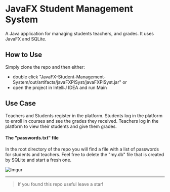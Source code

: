 # JavaFX Student Management System
A Java application for managing students teachers, and grades.
It uses JavaFX and SQLite.

## How to Use
Simply clone the repo and
then either: 
- double click "JavaFX-Student-Management-System/out/artifacts/javaFXPlSyst/javaFXPlSyst.jar" or
- open the project in IntelliJ IDEA and run Main

## Use Case
Teachers and Students register in the platform.
Students log in the platform to enroll in courses and see the grades they received.
Teachers log in the platform to view their students and give them grades.

#### The "passwords.txt" file
In the root directory of the repo you will find 
a file with a list of passwords for students and teachers.
Feel free to delete the "my.db" file that is created by SQLite and start a fresh one.

![Imgur](https://i.imgur.com/SNJ5iPb.png)

-----------
>If you found this repo useful leave a star!




